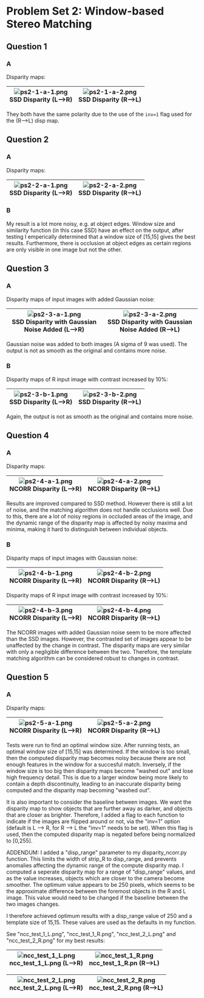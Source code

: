 # Problem Set 2: Window-based Stereo Matching

## Question 1

### A

Disparity maps:

|![ps2-1-a-1.png](output/ps2-1-a-1.png)<br>SSD Disparity (L-->R)|![ps2-1-a-2.png](output/ps2-1-a-2.png)<br>SSD Disparity (R-->L)|
|:-:|:-:|

They both have the same polarity due to the use of the `inv=1` flag used for the (R-->L) disp map.

## Question 2

### A

Disparity maps:

|![ps2-2-a-1.png](output/ps2-2-a-1.png)<br>SSD Disparity (L-->R)|![ps2-2-a-2.png](output/ps2-2-a-2.png)<br>SSD Disparity (R-->L)|
|:-:|:-:|

### B 

My result is a lot more noisy, e.g. at object edges. Window size and similarity function (in this case SSD) have an effect on the output, after testing I emperically determined that a window size of [15,15] gives the best results. Furthermore, there is occlusion at object edges as certain regions are only visible in one image but not the other.

## Question 3

### A

Disparity maps of input images with added Gaussian noise:

|![ps2-3-a-1.png](output/ps2-3-a-1.png)<br>SSD Disparity with Gaussian Noise Added (L-->R)|![ps2-3-a-2.png](output/ps2-3-a-2.png)<br>SSD Disparity with Gaussian Noise Added (R-->L)|
|:-:|:-:|

Gaussian noise was added to both images (A sigma of 9 was used). The output is not as smooth as the original and contains more noise.


### B

Disparity maps of R input image with contrast increased by 10%:

|![ps2-3-b-1.png](output/ps2-3-b-1.png)<br>SSD Disparity (L-->R)|![ps2-3-b-2.png](output/ps2-3-b-2.png)<br>SSD Disparity (R-->L)|
|:-:|:-:|

Again, the output is not as smooth as the original and contains more noise.

## Question 4

### A

Disparity maps:

|![ps2-4-a-1.png](output/ps2-4-a-1.png)<br>NCORR Disparity (L-->R)|![ps2-4-a-2.png](output/ps2-4-a-2.png)<br>NCORR Disparity (R-->L)|
|:-:|:-:|

Results are improved compared to SSD method. However there is still a lot of noise, and the matching algorithm does not handle occlusions well. Due to this, there are a lot of noisy regions in occluded areas of the image, and the dynamic range of the disparity map is affected by noisy maxima and minima, making it hard to distinguish between individual objects.

### B

Disparity maps of input images with Gaussian noise:

|![ps2-4-b-1.png](output/ps2-4-b-1.png)<br>NCORR Disparity (L-->R)|![ps2-4-b-2.png](output/ps2-4-b-2.png)<br>NCORR Disparity (R-->L)|
|:-:|:-:|

Disparity maps of R input image with contrast increased by 10%:

|![ps2-4-b-3.png](output/ps2-4-b-3.png)<br>NCORR Disparity (L-->R)|![ps2-4-b-4.png](output/ps2-4-b-4.png)<br>NCORR Disparity (R-->L)|
|:-:|:-:|

The NCORR images with added Gaussian noise seem to be more affected than the SSD images. However, the contrasted set of images appear to be unaffected by the change in contrast. The disparity maps are very similar with only a negligible difference between the two. Therefore, the template matching algorithm can be considered robust to changes in contrast.

## Question 5

### A

Disparity maps:

|![ps2-5-a-1.png](output/ps2-5-a-1.png)<br>NCORR Disparity (L-->R)|![ps2-5-a-2.png](output/ps2-5-a-2.png)<br>NCORR Disparity (R-->L)|
|:-:|:-:|

Tests were run to find an optimal window size. After running tests, an optimal window size of [15,15] was determined. If the window is too small, then the computed disparity map becomes noisy because there are not enough features in the window for a succesful match. Inversely, if the window size is too big then disparity maps become "washed out" and lose high frequency detail. This is due to a larger window being more likely to contain a depth discontinuity, leading to an inaccurate disparity being computed and the disparity map becoming "washed out".

It is also important to consider the baseline between images. We want the disparity map to show objects that are further away as darker, and objects that are closer as brighter. Therefore, I added a flag to each function to indicate if the images are flipped around or not, via the "inv=1" option (default is L --> R, for R --> L the "inv=1" needs to be set). When this flag is used, then the computed disparity map is negated before being normalized to [0,255]. 

ADDENDUM: I added a "disp_range" parameter to my disparity_ncorr.py function. This limits the width of strip_R to disp_range, and prevents anomalies affecting the dynamic range of the compute disparity map. I computed a seperate disparity map for a range of "disp_range" values, and as the value increases, objects which are closer to the camera become smoother. The optimum value appears to be 250 pixels, which seems to be the approximate difference between the foremost objects in the R and L image. This value would need to be changed if the baseline between the two images changes.

I therefore achieved optimum results with a disp_range value of 250 and a template size of 15,15. These values are used as the defaults in my function.

See "ncc_test_1_L.png", "ncc_test_1_R.png", "ncc_test_2_L.png" and "ncc_test_2_R.png" for my best results:

|![ncc_test_1_L.png](output/ncc_test_1_L.png)<br>ncc_test_1_L.png (L-->R)|![ncc_test_1_R.png](output/ncc_test_1_R.png)<br>ncc_test_1_R.pn (R-->L)|
|:-:|:-:|

|![ncc_test_2_L.png](output/ncc_test_2_L.png)<br>ncc_test_2_L.png (L-->R)|![ncc_test_2_R.png](output/ncc_test_2_R.png)<br>ncc_test_2_R.png (R-->L)|
|:-:|:-:|